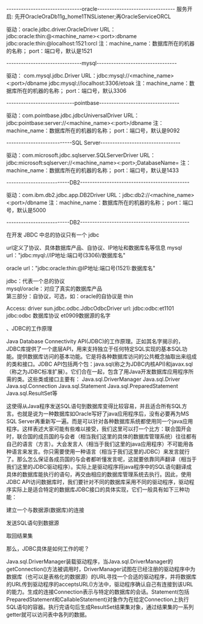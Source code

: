 -------------------------------oracle--------------------------------
服务开启: 先开OracleOraDb11g_home1TNSListener;再OracleServiceORCL

驱动：oracle.jdbc.driver.OracleDriver
URL：jdbc:oracle:thin:@<machine_name><:port>:dbname
     jdbc:oracle:thin:@localhost:1521:orcl
注：machine_name：数据库所在的机器的名称；
      port：端口号，默认是1521

-------------------------------mysql---------------------------------

驱动：  com.mysql.jdbc.Driver
URL：jdbc:mysql://<machine_name><:port>/dbname
     jdbc:mysql://localhost:3306/etoak
注：machine_name：数据库所在的机器的名称；
      port：端口号，默认3306

----------------------------pointbase---------------------------------

驱动：com.pointbase.jdbc.jdbcUniversalDriver
URL：jdbc:pointbase:server://<machine_name><:port>/dbname
注：machine_name：数据库所在的机器的名称；
      port：端口号，默认是9092

---------------------------SQL Server---------------------------------

驱动：com.microsoft.jdbc.sqlserver.SQLServerDriver
URL：jdbc:microsoft:sqlserver://<machine_name><:port>;DatabaseName=<dbname>
注：machine_name：数据库所在的机器的名称；
      port：端口号，默认是1433

--------------------------DB2---------------------------------------------

驱动：com.ibm.db2.jdbc.app.DB2Driver
URL：jdbc:db2://<machine_name><:port>/dbname
注：machine_name：数据库所在的机器的名称；
      port：端口号，默认是5000

--------------------------DB2---------------------------------------------


在开发 JBDC 中总的协议只有一个  jdbc

url定义了协议、具体数据库产品、自协议、IP地址和数据库名等信息
mysql url："jdbc:myql://IP地址:端口号(3306)/数据库名"

oracle url："jdbc:oracle:thin:@IP地址:端口号(1521):数据库名"

jdbc：代表一个总的协议    
mysql/oracle：对应了真实的数据库产品    
第三部分：自协议，可选，如：oracle的自协议是 thin

Access:
  driver sun.jdbc.odbc.JdbcOdbcDriver
  url: jdbc:odbc:et1101
       jdbc:odbc 数据库协议 et0909数据源的名字






、JDBC的工作原理

Java Database Connectivity API(JDBC)的工作原理。正如其名字揭示的，JDBC库提供了一个底层API，用来支持独立于任何特定SQL实现的基本SQL功能。提供数据库访问的基本功能。它是将各种数据库访问的公共概念抽取出来组成的类和接口。JDBC API包括两个包：java.sql(称之为JDBC内核API)和javax.sql（称之为JDBC标准扩展）。它们合在一起，包含了用Java开发数据库应用程序所需的类。这些类或接口主要有：
Java.sql.DriverManager
Java.sql.Driver
Java.sql.Connection
Java.sql.Statement
Java.sql.PreparedStatement
Java.sql.ResultSet等

这使得从Java程序发送SQL语句到数据库变得比较容易，并且适合所有SQL方言。也就是说为一种数据库如Oracle写好了java应用程序后，没有必要再为MS SQL Server再重新写一遍。而是可以针对各种数据库系统都使用同一个java应用程序。这样表述大家可能有些难以接受，我们这里可以打一个比方：联合国开会时，联合国的成员国的与会者（相当我们这里的具体的数据库管理系统）往往都有自己的语言（方言）。大会发言人（相当于我们这里的java应用程序）不可能用各种语言来发言。你只需要使用一种语言（相当于我们这里的JDBC）来发言就行了。那么怎么保证各成员国的与会者都听懂发言呢，这就要依靠同声翻译（相当于我们这里的JDBC驱动程序）。实际上是驱动程序将java程序中的SQL语句翻译成具体的数据库能执行的语句，再交由相应的数据库管理系统去执行。因此，使用JDBC API访问数据库时，我们要针对不同的数据库采用不同的驱动程序，驱动程序实际上是适合特定的数据库JDBC接口的具体实现，它们一般具有如下三种功能：

建立一个与数据源(数据库)的连接

发送SQL语句到数据源

取回结果集

那么，JDBC具体是如何工作的呢？

Java.sql.DriverManager装载驱动程序，当Java.sql.DriverManager的getConnection()方法被调用时，DriverManager试图在已经注册的驱动程序中为数据库（也可以是表格化的数据源）的URL寻找一个合适的驱动程序，并将数据库的URL传到驱动程序的acceptsURL()方法中，驱动程序确认自己有连接到该URL的能力。生成的连接Connection表示与特定的数据库的会话。Statement(包括PreparedStatement和CallableStatement)对象作为在给定Connection上执行SQL语句的容器。执行完语句后生成ResultSet结果集对象，通过结果集的一系列getter就可以访问表中各列的数据。

